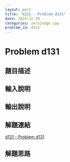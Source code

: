 ```yaml
---
layout: post
title: "d131 - Problem d131"
date: 2024-12-20
categories: zerojudge cpp
problem_id: d131
---
```


# Problem d131

## 題目描述



## 輸入說明



## 輸出說明



## 解題連結

[d131 - Problem d131](https://zerojudge.tw/ShowProblem?problemid=d131)

## 解題思路

